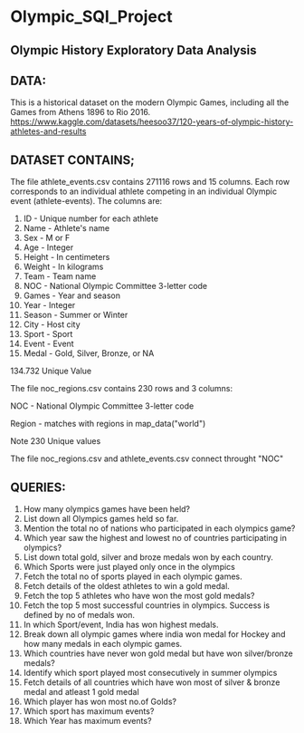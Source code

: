 # Olympic_SQl_Project

## Olympic History Exploratory Data Analysis

## DATA:
This is a historical dataset on the modern Olympic Games, including all the Games from Athens 1896 to Rio 2016.
https://www.kaggle.com/datasets/heesoo37/120-years-of-olympic-history-athletes-and-results

## DATASET CONTAINS;
The file athlete_events.csv contains 271116 rows and 15 columns. Each row corresponds to an individual athlete competing in an individual Olympic event (athlete-events).
The columns are:

1) ID - Unique number for each athlete
2) Name - Athlete's name
3) Sex - M or F
4) Age - Integer
5) Height - In centimeters
6) Weight - In kilograms
7) Team - Team name
8) NOC - National Olympic Committee 3-letter code
9) Games - Year and season
10) Year - Integer
11) Season - Summer or Winter
12) City - Host city
13) Sport - Sport
14) Event - Event
15) Medal - Gold, Silver, Bronze, or NA

134.732 Unique Value

The file noc_regions.csv contains 230 rows and 3 columns:

NOC - National Olympic Committee 3-letter code

Region - matches with regions in map_data("world")

Note
230 Unique values

The file noc_regions.csv and athlete_events.csv connect throught "NOC"

## QUERIES:
1. How many olympics games have been held?
2. List down all Olympics games held so far.
3. Mention the total no of nations who participated in each olympics game?
4. Which year saw the highest and lowest no of countries participating in olympics?
5. List down total gold, silver and broze medals won by each country.
6. Which Sports were just played only once in the olympics
7. Fetch the total no of sports played in each olympic games.
8. Fetch details of the oldest athletes to win a gold medal.
9. Fetch the top 5 athletes who have won the most gold medals?
10. Fetch the top 5 most successful countries in olympics. Success is defined by no of medals won.
11. In which Sport/event, India has won highest medals.
12. Break down all olympic games where india won medal for Hockey and how many medals in each olympic games.
13. Which countries have never won gold medal but have won silver/bronze medals?
14. Identify which sport played most consecutively in summer olympics
15. Fetch details of all countries which have won most of silver & bronze medal and atleast 1 gold medal
16.  Which player has won most no.of Golds?
17.  Which sport has maximum events?
18.  Which Year has maximum events?











